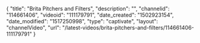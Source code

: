 {
    "title": "Brita Pitchers and Filters",
    "description": "",
    "channelid": "114661406",
    "videoid": "111179791",
    "date_created": "1502923154",
    "date_modified": "1517250998",
    "type": "captivate",
    "layout": "channelVideo",
    "url": "\/latest-videos\/brita-pitchers-and-filters\/114661406-111179791"
}